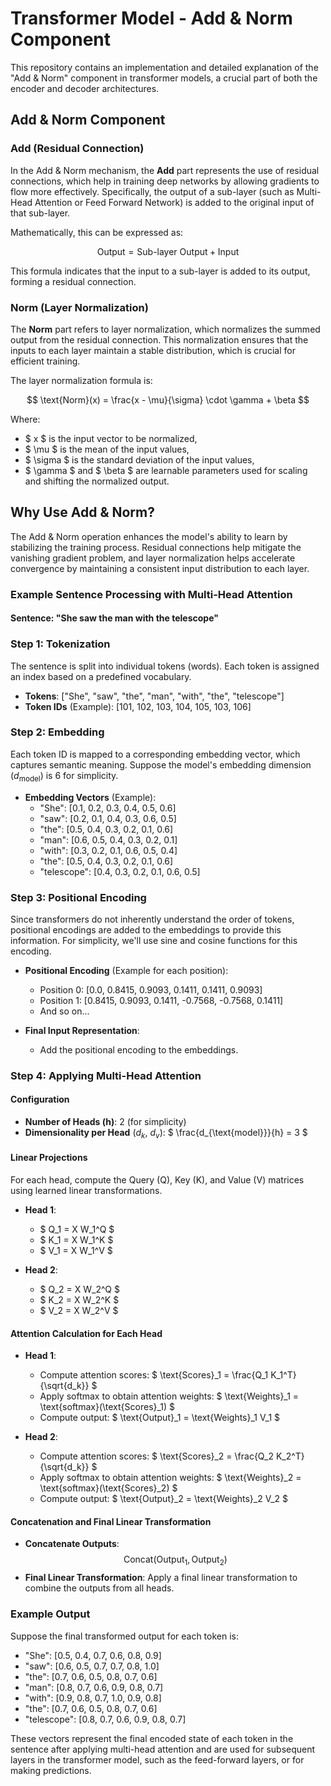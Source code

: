 
# Transformer Model - Add & Norm Component

This repository contains an implementation and detailed explanation of the "Add & Norm" component in transformer models, a crucial part of both the encoder and decoder architectures.

## Add & Norm Component

### Add (Residual Connection)

In the Add & Norm mechanism, the **Add** part represents the use of residual connections, which help in training deep networks by allowing gradients to flow more effectively. Specifically, the output of a sub-layer (such as Multi-Head Attention or Feed Forward Network) is added to the original input of that sub-layer.

Mathematically, this can be expressed as:

$$ \text{Output} = \text{Sub-layer Output} + \text{Input} $$

This formula indicates that the input to a sub-layer is added to its output, forming a residual connection.

### Norm (Layer Normalization)

The **Norm** part refers to layer normalization, which normalizes the summed output from the residual connection. This normalization ensures that the inputs to each layer maintain a stable distribution, which is crucial for efficient training.

The layer normalization formula is:

$$ \text{Norm}(x) = \frac{x - \mu}{\sigma} \cdot \gamma + \beta $$

Where:
- $ x $ is the input vector to be normalized,
- $ \mu $ is the mean of the input values,
- $ \sigma $ is the standard deviation of the input values,
- $ \gamma $ and $ \beta $ are learnable parameters used for scaling and shifting the normalized output.

## Why Use Add & Norm?

The Add & Norm operation enhances the model's ability to learn by stabilizing the training process. Residual connections help mitigate the vanishing gradient problem, and layer normalization helps accelerate convergence by maintaining a consistent input distribution to each layer.

### Example Sentence Processing with Multi-Head Attention

#### Sentence: "She saw the man with the telescope"

### Step 1: Tokenization
The sentence is split into individual tokens (words). Each token is assigned an index based on a predefined vocabulary.

- **Tokens**: ["She", "saw", "the", "man", "with", "the", "telescope"]
- **Token IDs** (Example): [101, 102, 103, 104, 105, 103, 106]

### Step 2: Embedding
Each token ID is mapped to a corresponding embedding vector, which captures semantic meaning. Suppose the model's embedding dimension ($d_{\text{model}}$) is 6 for simplicity.

- **Embedding Vectors** (Example):
  - "She": [0.1, 0.2, 0.3, 0.4, 0.5, 0.6]
  - "saw": [0.2, 0.1, 0.4, 0.3, 0.6, 0.5]
  - "the": [0.5, 0.4, 0.3, 0.2, 0.1, 0.6]
  - "man": [0.6, 0.5, 0.4, 0.3, 0.2, 0.1]
  - "with": [0.3, 0.2, 0.1, 0.6, 0.5, 0.4]
  - "the": [0.5, 0.4, 0.3, 0.2, 0.1, 0.6]
  - "telescope": [0.4, 0.3, 0.2, 0.1, 0.6, 0.5]

### Step 3: Positional Encoding
Since transformers do not inherently understand the order of tokens, positional encodings are added to the embeddings to provide this information. For simplicity, we'll use sine and cosine functions for this encoding.

- **Positional Encoding** (Example for each position):
  - Position 0: [0.0, 0.8415, 0.9093, 0.1411, 0.1411, 0.9093]
  - Position 1: [0.8415, 0.9093, 0.1411, -0.7568, -0.7568, 0.1411]
  - And so on...

- **Final Input Representation**:
  - Add the positional encoding to the embeddings.

### Step 4: Applying Multi-Head Attention

#### Configuration
- **Number of Heads (h)**: 2 (for simplicity)
- **Dimensionality per Head** ($d_k$, $d_v$): $ \frac{d_{\text{model}}}{h} = 3 $

#### Linear Projections
For each head, compute the Query (Q), Key (K), and Value (V) matrices using learned linear transformations.

- **Head 1**:
  - $ Q_1 = X W_1^Q $
  - $ K_1 = X W_1^K $
  - $ V_1 = X W_1^V $

- **Head 2**:
  - $ Q_2 = X W_2^Q $
  - $ K_2 = X W_2^K $
  - $ V_2 = X W_2^V $

#### Attention Calculation for Each Head
- **Head 1**:
  - Compute attention scores: $ \text{Scores}_1 = \frac{Q_1 K_1^T}{\sqrt{d_k}} $
  - Apply softmax to obtain attention weights: $ \text{Weights}_1 = \text{softmax}(\text{Scores}_1) $
  - Compute output: $ \text{Output}_1 = \text{Weights}_1 V_1 $

- **Head 2**:
  - Compute attention scores: $ \text{Scores}_2 = \frac{Q_2 K_2^T}{\sqrt{d_k}} $
  - Apply softmax to obtain attention weights: $ \text{Weights}_2 = \text{softmax}(\text{Scores}_2) $
  - Compute output: $ \text{Output}_2 = \text{Weights}_2 V_2 $

#### Concatenation and Final Linear Transformation
- **Concatenate Outputs**: $$ \text{Concat}(\text{Output}_1, \text{Output}_2) $$
- **Final Linear Transformation**: Apply a final linear transformation to combine the outputs from all heads.

### Example Output
Suppose the final transformed output for each token is:

- "She": [0.5, 0.4, 0.7, 0.6, 0.8, 0.9]
- "saw": [0.6, 0.5, 0.7, 0.7, 0.8, 1.0]
- "the": [0.7, 0.6, 0.5, 0.8, 0.7, 0.6]
- "man": [0.8, 0.7, 0.6, 0.9, 0.8, 0.7]
- "with": [0.9, 0.8, 0.7, 1.0, 0.9, 0.8]
- "the": [0.7, 0.6, 0.5, 0.8, 0.7, 0.6]
- "telescope": [0.8, 0.7, 0.6, 0.9, 0.8, 0.7]

These vectors represent the final encoded state of each token in the sentence after applying multi-head attention and are used for subsequent layers in the transformer model, such as the feed-forward layers, or for making predictions.

